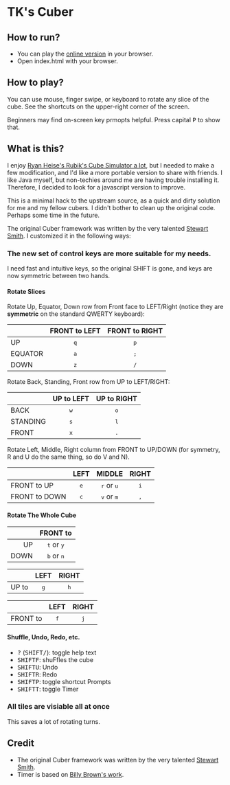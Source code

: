 # TK's Cuber

## How to run?

- You can play the [online version](https://tsankuanglee.github.io/cuber/) in your browser.
- Open index.html with your browser.

## How to play?

You can use mouse, finger swipe, or keyboard to rotate any slice of the cube. See the shortcuts on the upper-right corner of the screen.

Beginners may find on-screen key prmopts helpful. Press capital <kbd>P</kbd> to show that.

## What is this?

I enjoy [Ryan Heise's Rubik's Cube Simulator a lot](http://www.ryanheise.com/cube/speed.html), but I needed to make a few modification, and I'd like a more portable version to share with friends. I like Java myself, but non-techies around me are having trouble installing it. Therefore, I decided to look for a javascript version to improve.

This is a minimal hack to the upstream source, as a quick and dirty solution for me and my fellow cubers. I didn't bother to clean up the original code. Perhaps some time in the future.

The original Cuber framework was written by the very talented [Stewart Smith](https://github.com/stewdio/Cuber-DEMO). I customized it in the following ways:

### The new set of control keys are more suitable for my needs.

I need fast and intuitive keys, so the original SHIFT is gone, and keys are now symmetric between two hands.

#### Rotate Slices

Rotate Up, Equator, Down row from Front face to LEFT/Right (notice they are **symmetric** on the standard QWERTY keyboard):

|       | FRONT to LEFT  | FRONT to RIGHT |
|-------|:--------------:|:--------------:|
|UP     |<kbd>q</kbd>    |<kbd>p</kbd>    |
|EQUATOR|<kbd>a</kbd>    |<kbd>;</kbd>    |
|DOWN   |<kbd>z</kbd>    |<kbd>/</kbd>    |


Rotate Back, Standing, Front row from UP to LEFT/RIGHT:

|        | UP to LEFT  | UP to RIGHT |
|--------|:-----------:|:-----------:|
|BACK    |<kbd>w</kbd> |<kbd>o</kbd> |
|STANDING|<kbd>s</kbd> |<kbd>l</kbd> |
|FRONT   |<kbd>x</kbd> |<kbd>.</kbd> |


Rotate Left, Middle, Right column from FRONT to UP/DOWN (for symmetry, R and U do the same thing, so do V and N).

|              | LEFT       | MIDDLE                     | RIGHT      |
|--------------|:----------:|:--------------------------:|:----------:|
|FRONT to UP   |<kbd>e</kbd>|<kbd>r</kbd> or <kbd>u</kbd>|<kbd>i</kbd>|
|FRONT to DOWN |<kbd>c</kbd>|<kbd>v</kbd> or <kbd>m</kbd>|<kbd>,</kbd>|


#### Rotate The Whole Cube

|    | FRONT to                   |
|---:|:--------------------------:|
|UP  |<kbd>t</kbd> or <kbd>y</kbd>|
|DOWN|<kbd>b</kbd> or <kbd>n</kbd>|

|     | LEFT       |RIGHT       |
|----:|:----------:|:----------:|
|UP to|<kbd>g</kbd>|<kbd>h</kbd>|

|        | LEFT       |RIGHT       |
|-------:|:----------:|:----------:|
|FRONT to|<kbd>f</kbd>|<kbd>j</kbd>|


#### Shuffle, Undo, Redo, etc.

* <kbd>?</kbd> (<kbd>SHIFT</kbd><kbd>/</kbd>): toggle help text
* <kbd>SHIFT</kbd><kbd>F</kbd>: shuFfles the cube
* <kbd>SHIFT</kbd><kbd>U</kbd>: Undo
* <kbd>SHIFT</kbd><kbd>R</kbd>: Redo
* <kbd>SHIFT</kbd><kbd>P</kbd>: toggle shortcut Prompts
* <kbd>SHIFT</kbd><kbd>T</kbd>: toggle Timer

### All tiles are visiable all at once

This saves a lot of rotating turns.

## Credit

* The original Cuber framework was written by the very talented [Stewart Smith](https://github.com/stewdio/Cuber-DEMO).
* Timer is based on [Billy Brown's work](https://codepen.io/_Billy_Brown/pen/dbJeh).

